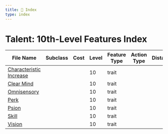 ```yaml
---
title: 📑 Index
type: index
---
```


# Talent: 10th-Level Features Index

| File Name                                               | Subclass | Cost | Level | Feature Type | Action Type | Distance | Target |
| ------------------------------------------------------- | -------- | ---- | ----- | ------------ | ----------- | -------- | ------ |
| [Characteristic Increase](../Characteristic%20Increase) |          |      | 10    | trait        |             |          |        |
| [Clear Mind](../Clear%20Mind)                           |          |      | 10    | trait        |             |          |        |
| [Omnisensory](../Omnisensory)                           |          |      | 10    | trait        |             |          |        |
| [Perk](../Perk)                                         |          |      | 10    | trait        |             |          |        |
| [Psion](../Psion)                                       |          |      | 10    | trait        |             |          |        |
| [Skill](../Skill)                                       |          |      | 10    | trait        |             |          |        |
| [Vision](../Vision)                                     |          |      | 10    | trait        |             |          |        |
